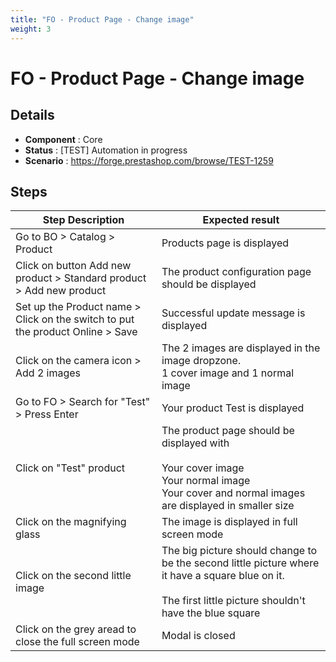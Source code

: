 ```yaml
---
title: "FO - Product Page - Change image"
weight: 3
---
```


# FO - Product Page - Change image
## Details
* **Component** : Core
* **Status** : [TEST] Automation in progress
* **Scenario** : https://forge.prestashop.com/browse/TEST-1259

## Steps
| Step Description | Expected result |
| ----- | ----- |
| Go to BO > Catalog > Product | Products page is displayed |
| Click on button Add new product > Standard product > Add new product | The product configuration page should be displayed |
| Set up the Product name > Click on the switch to put the product Online > Save | Successful update message is displayed |
| Click on the camera icon > Add 2 images | The 2 images are displayed in the image dropzone.<br>1 cover image and 1 normal image |
| Go to FO > Search for "Test" > Press Enter | Your product Test is displayed |
| Click on "Test" product | The product page should be displayed with<br><br>Your cover image<br>Your normal image<br>Your cover and normal images are displayed in smaller size |
| Click on the magnifying glass | The image is displayed in full screen mode |
| Click on the second little image | The big picture should change to be the second little picture where it have a square blue on it. <br><br>The first little picture shouldn't have the blue square |
| Click on the grey aread to close the full screen mode | Modal is closed |
